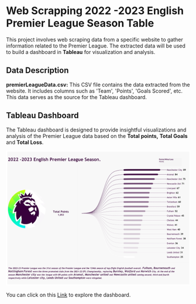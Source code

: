 # Web Scrapping 2022 -2023 English Premier League Season Table

This project involves web scraping data from a specific website to gather information related to the Premier League. The extracted data will be used to build a dashboard in **Tableau** for visualization and analysis.

## Data Description

**premierLeagueData.csv:** This CSV file contains the data extracted from the website. It includes columns such as 'Team', 'Points', 'Goals Scored', etc. This data serves as the source for the Tableau dashboard.

## Tableau Dashboard

The Tableau dashboard is designed to provide insightful visualizations and analysis of the Premier League data based on the **Total points,** **Total Goals** and **Total Loss**.

![](./EPL.png)

You can click on this [Link](https://public.tableau.com/app/profile/israel.joseph/viz/2022-2023EnglishPremierLeagueSeason_/2022-2023EnglishPremierLeagueSeason_?publish=yes) to explore the dashboard.
